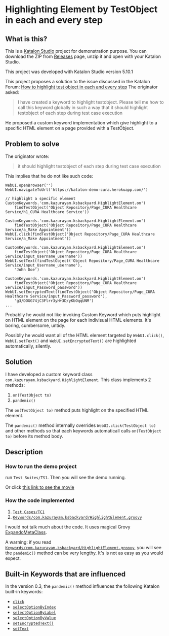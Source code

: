 Highlighting Element by TestObject in each and every step
=============

## What is this?

This is a [Katalon Studio](https://www.katalon.com/) project for demonstration purpose.
You can download the ZIP from [Releases](https://github.com/kazurayam/HighlightingElementByTestObjectInEachAndEveryStep/releases) page,
unzip it and open with your Katalon Studio.

This project was developed with Katalon Studio version 5.10.1

This project proposes a solution to the issue discussed in the Katalon Forum:
[How to highlight test object in each and every step](https://forum.katalon.com/t/how-to-highlight-test-object-in-each-and-every-step/17408)
The originator asked:
>I have created a keyword to highlight testobject. Please tell me how to call this keyword globally in such a way that it should highlight testobject of each step during test case execution

He proposed a custom keyword implementation which give highlight to a specific HTML element on a page provided with a TestObject.

## Problem to solve

The originator wrote:
>it should highlight testobject of each step during test case execution

This implies that he do not like such code:
```
WebUI.openBrowser('')
WebUI.navigateToUrl('https://katalon-demo-cura.herokuapp.com/')

// highlight a specific element
CustomKeywords.'com.kazurayam.ksbackyard.HighlightElement.on'(
	findTestObject('Object Repository/Page_CURA Healthcare Service/h1_CURA Healthcare Service'))

CustomKeywords.'com.kazurayam.ksbackyard.HighlightElement.on'(
	findTestObject('Object Repository/Page_CURA Healthcare Service/a_Make Appointment'))
WebUI.click(findTestObject('Object Repository/Page_CURA Healthcare Service/a_Make Appointment'))

CustomKeywords.'com.kazurayam.ksbackyard.HighlightElement.on'(
	findTestObject('Object Repository/Page_CURA Healthcare Service/input_Username_username'))
WebUI.setText(findTestObject('Object Repository/Page_CURA Healthcare Service/input_Username_username'),
	'John Doe')

CustomKeywords.'com.kazurayam.ksbackyard.HighlightElement.on'(
	findTestObject('Object Repository/Page_CURA Healthcare Service/input_Password_password'))
WebUI.setEncryptedText(findTestObject('Object Repository/Page_CURA Healthcare Service/input_Password_password'),
	'g3/DOGG74jC3Flrr3yH+3D/yKbOqqUNM')
...

```
Probablly he would not like invoking Custom Keyword which puts highlight on HTML element on the page for each indivisual HTML elements. It's boring, cumbersome, untidy.

Possiblly he would want all of the HTML element targeted by `WebUI.click()`, `WebUI.setText()` and `WebUI.setEncryptedText()` are highlighted automatically, silently.

## Solution

I have developed a custom keyword class `com.kazurayam.ksbackyard.HighlightElement`.
This class implements 2 methods:
1. `on(TestObject to)`
2. `pandemic()`

The `on(TestObject to)` method puts highlight on the specified HTML element.

The `pandemic()` method internally overrides `WebUI.click(TestObject to)` and other methods
so that each keywords automaticall calls `on(TestObject to)` before its method body.

## Description

### How to run the demo project

run `Test Suites/TS1`. Then you will see the demo running.

Or click [this link to see the movie](https://kazurayam.github.io/HighlightingElementByTestObjectInEachAndEveryStep/)

### How the code implemented

1. [`Test Cases/TC1`](Scripts/TC1/Script1547070867765.groovy)
2. [`Keywords/com.kazurayam.ksbackyard/HighlightElement.groovy`](Keywords/com/kazurayam/ksbackyard/HighlightElement.groovy)

I would not talk much about the code. It uses magical Grovy [ExpandoMetaClass](http://docs.groovy-lang.org/latest/html/documentation/core-metaprogramming.html#metaprogramming_emc).

A warning: if you read [`Keywords/com.kazurayam.ksbackyard/HighlightElement.groovy`](Keywords/com/kazurayam/ksbackyard/HighlightElement.groovy), you will see the `pandemic()` method can be very lengthy. It's is not as easy as you would expect.

## Built-in Keywords that are influenced

In the version 0.3, the `pandemic()` method influences the following Katalon built-in keywords:
- [`click`](https://docs.katalon.com/katalon-studio/docs/webui-click.html)
- [`selectOptionByIndex`](https://docs.katalon.com/katalon-studio/docs/webui-select-option-by-index.html)
- [`selectOptionByLabel`](https://docs.katalon.com/katalon-studio/docs/webui-select-option-by-label.html)
- [`selectOptionByValue`](https://docs.katalon.com/katalon-studio/docs/webui-select-option-by-value.html)
- [`setEncryptedText()`](https://docs.katalon.com/katalon-studio/docs/webui-set-encrypted-text.html)
- [`setText`](https://docs.katalon.com/katalon-studio/docs/webui-set-text.html)
